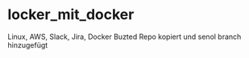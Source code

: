 # locker_mit_docker
Linux, AWS, Slack, Jira, Docker
Buzted Repo kopiert und senol branch hinzugefügt